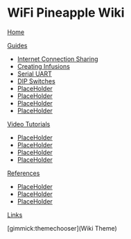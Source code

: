 # WiFi Pineapple Wiki

[Home](index.md)

[Guides]()

  * [Internet Connection Sharing](ics.md)
  * [Creating Infusions](creating_infusions.md)
  * [Serial UART](serial_uart.md)
  * [DIP Switches](dip_switches.md)
  * [PlaceHolder](guide1.md)
  * [PlaceHolder](guide1.md)
  * [PlaceHolder](guide1.md)
  * [PlaceHolder](guide1.md)

[Video Tutorials]()

  * [PlaceHolder](guide1.md)
  * [PlaceHolder](guide1.md)
  * [PlaceHolder](guide1.md)
  * [PlaceHolder](guide1.md)

[References]()

  * [PlaceHolder](guide1.md)
  * [PlaceHolder](guide1.md)
  * [PlaceHolder](guide1.md)

[Links](links.md)

[gimmick:themechooser](Wiki Theme)